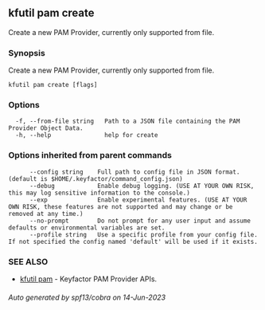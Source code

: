 ## kfutil pam create

Create a new PAM Provider, currently only supported from file.

### Synopsis

Create a new PAM Provider, currently only supported from file.

```
kfutil pam create [flags]
```

### Options

```
  -f, --from-file string   Path to a JSON file containing the PAM Provider Object Data.
  -h, --help               help for create
```

### Options inherited from parent commands

```
      --config string    Full path to config file in JSON format. (default is $HOME/.keyfactor/command_config.json)
      --debug            Enable debug logging. (USE AT YOUR OWN RISK, this may log sensitive information to the console.)
      --exp              Enable experimental features. (USE AT YOUR OWN RISK, these features are not supported and may change or be removed at any time.)
      --no-prompt        Do not prompt for any user input and assume defaults or environmental variables are set.
      --profile string   Use a specific profile from your config file. If not specified the config named 'default' will be used if it exists.
```

### SEE ALSO

* [kfutil pam](kfutil_pam.md)	 - Keyfactor PAM Provider APIs.

###### Auto generated by spf13/cobra on 14-Jun-2023
